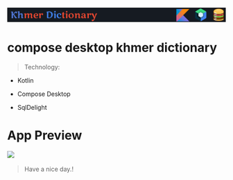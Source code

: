 ![](/preview/header.png)
# compose desktop khmer dictionary
>Technology:<br>
- Kotlin<br>
* Compose Desktop<br>
+ SqlDelight<br>
# App Preview
![](/preview/video_preview.gif)<br>

>Have a nice day.!
